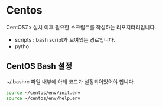 # Centos

CentOS7.x 설치 이후 필요한 스크립트를 작성하는 리포지터리입니다.

- scripts : bash script가 모여있는 경로입니다. 
- pytho

## CentOS Bash 설정

~/.bashrc 파일 내부에 아래 코드가 설정되어있어야 합니다.

```bash 
source ~/centos/env/init.env
source ~/centos/env/help.env
```
